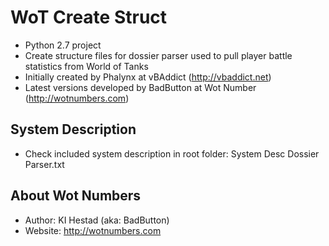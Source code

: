 # WoT Create Struct
* Python 2.7 project
* Create structure files for dossier parser used to pull player battle statistics from World of Tanks
* Initially created by Phalynx at vBAddict (http://vbaddict.net)
* Latest versions developed by BadButton at Wot Number (http://wotnumbers.com)

## System Description
* Check included system description in root folder: System Desc Dossier Parser.txt

## About Wot Numbers
* Author: KI Hestad (aka: BadButton)
* Website: http://wotnumbers.com
